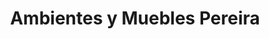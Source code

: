 ---
title: "Ambientes y Muebles Pereira"
url: /pereira/ambientes-y-muebles-pereira/
shop: muebles
---